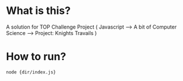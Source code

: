 # What is this?

A solution for TOP Challenge Project ( Javascript --> A bit of Computer Science --> Project: Knights Travails )

# How to run?

```
node {dir/index.js}
```
